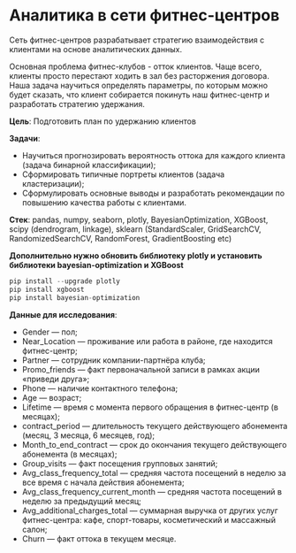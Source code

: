 # Аналитика в сети фитнес-центров

Сеть фитнес-центров разрабатывает стратегию взаимодействия с клиентами на основе аналитических данных.

Основная проблема фитнес-клубов - отток клиентов. Чаще всего, клиенты просто перестают ходить в зал без расторжения договора. Наша задача научиться определять параметры, по которым можно будет сказать, что клиент собирается покинуть наш фитнес-центр и разработать стратегию удержания.

**Цель**: Подготовить план по удержанию клиентов

**Задачи**:
* Научиться прогнозировать вероятность оттока для каждого клиента (задача бинарной классификации);
* Сформировать типичные портреты клиентов (задача кластеризации);
* Сформулировать основные выводы и разработать рекомендации по повышению качества работы с клиентами.

**Cтек**: pandas, numpy, seaborn, plotly, BayesianOptimization, XGBoost, scipy (dendrogram, linkage), sklearn (StandardScaler, GridSearchCV, RandomizedSearchCV, RandomForest, GradientBoosting etc)

**Дополнительно нужно обновить библиотеку plotly и установить библиотеки bayesian-optimization и XGBoost**

```python
pip install --upgrade plotly
pip install xgboost
pip install bayesian-optimization
```

**Данные для исследования**:

* Gender — пол;
* Near_Location — проживание или работа в районе, где находится фитнес-центр;
* Partner — сотрудник компании-партнёра клуба;
* Promo_friends — факт первоначальной записи в рамках акции «приведи друга»;
* Phone — наличие контактного телефона;
* Age — возраст;
* Lifetime — время с момента первого обращения в фитнес-центр (в месяцах);
* contract_period — длительность текущего действующего абонемента (месяц, 3 месяца, 6 месяцев, год);
* Month_to_end_contract — срок до окончания текущего действующего абонемента (в месяцах);
* Group_visits — факт посещения групповых занятий;
* Avg_class_frequency_total — средняя частота посещений в неделю за все время с начала действия абонемента;
* Avg_class_frequency_current_month — средняя частота посещений в неделю за предыдущий месяц;
* Avg_additional_charges_total — суммарная выручка от других услуг фитнес-центра: кафе, спорт-товары, косметический и массажный салон;
* Churn — факт оттока в текущем месяце.
